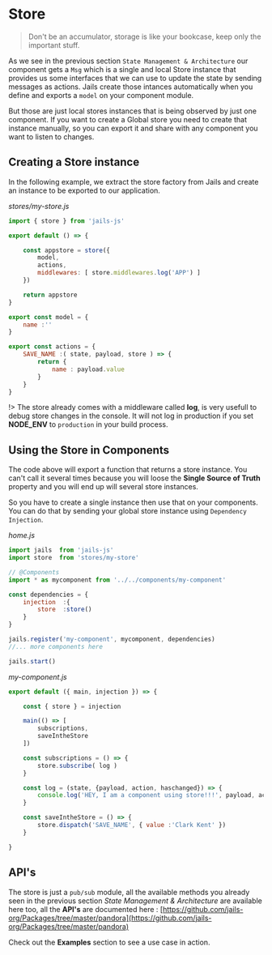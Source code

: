 # Store

> Don't be an accumulator, storage is like your bookcase, keep only the important stuff.

As we see in the previous section `State Management & Architecture` our component gets a `Msg` which is a single and local Store instance that provides us some interfaces that we can use to update the state by sending messages as actions. Jails create those intances automatically when you define and exports a `model` on your component module.

But those are just local stores instances that is being observed by just one component. If you want to create a Global store you need to create that instance manually, so you can export it and share with any component you want to listen to changes.

## Creating a Store instance

In the following example, we extract the store factory from Jails and create an instance to be exported to our application.

*stores/my-store.js*
```js
import { store } from 'jails-js'

export default () => {

	const appstore = store({
		model,
		actions,
		middlewares: [ store.middlewares.log('APP') ]
	})

	return appstore
}

export const model = {
    name :''
}

export const actions = {
    SAVE_NAME :( state, payload, store ) => {
        return {
            name : payload.value
        }  
    }
}

```

!> The store already comes with a middleware called **log**, is very usefull to debug store changes in the console. It will not log in production if you set **NODE_ENV** to `production` in your build process.

## Using the Store in Components

The code above will export a function that returns a store instance. You can't call it several times because you will loose the **Single Source of Truth** property and you will end up will several store instances.

So you have to create a single instance then use that on your components.
You can do that by sending your global store instance using `Dependency Injection`.

*home.js*

```js 
import jails  from 'jails-js'
import store  from 'stores/my-store'

// @Components
import * as mycomponent from '../../components/my-component'

const dependencies = {
	injection  :{
		store  :store()
	}
}

jails.register('my-component', mycomponent, dependencies)
//... more components here

jails.start()
```

*my-component.js*

```js
export default ({ main, injection }) => {

    const { store } = injection

    main(() => [
        subscriptions,
        saveIntheStore
    ])

    const subscriptions = () => {
        store.subscribe( log )
    }

    const log = (state, {payload, action, haschanged}) => {
        console.log('HEY, I am a component using store!!!', payload, action, haschanged)
    }

    const saveIntheStore = () => {
        store.dispatch('SAVE_NAME', { value :'Clark Kent' })
    }

}
```

## API's

The store is just a `pub/sub` module, all the available methods you already seen in the previous section *State Management & Architecture* are available here too, all the **API's** are documented here : [https://github.com/jails-org/Packages/tree/master/pandora](https://github.com/jails-org/Packages/tree/master/pandora)

Check out the **Examples** section to see a use case in action.